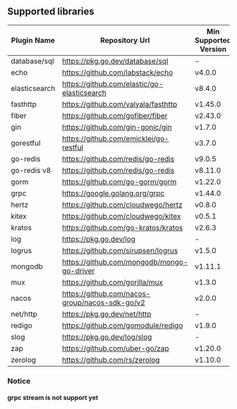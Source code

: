 ## Supported libraries

| Plugin Name  | Repository Url                                 | Min Supported Version | Max Supported Version |
|--------------| ---------------------------------------------- | --------------------- |-----------------------|
| database/sql | https://pkg.go.dev/database/sql                | -                     | -                     |
| echo         | https://github.com/labstack/echo               | v4.0.0                | v4.12.0               |
| elasticsearch| https://github.com/elastic/go-elasticsearch    | v8.4.0                | v8.15.0               |
| fasthttp     | https://github.com/valyala/fasthttp            | v1.45.0               | v1.57.0               |
| fiber        | https://github.com/gofiber/fiber               | v2.43.0               | v2.52.5               |
| gin          | https://github.com/gin-gonic/gin               | v1.7.0                | v1.10.0               |
| gorestful     | https://github.com/emicklei/go-restful        | v3.7.0                | v3.12.1               |
| go-redis     | https://github.com/redis/go-redis              | v9.0.5                | v9.5.1                |
| go-redis v8  | https://github.com/redis/go-redis              | v8.11.0               | v8.11.5               |
| gorm         | https://github.com/go-gorm/gorm                | v1.22.0               | v1.25.9               |
| grpc         | https://google.golang.org/grpc                 | v1.44.0               | v1.68.2               |
| hertz        | https://github.com/cloudwego/hertz             | v0.8.0                | v0.9.2                |
| kitex        | https://github.com/cloudwego/kitex             | v0.5.1                | v0.11.3               |
| kratos       | https://github.com/go-kratos/kratos            | v2.6.3                | v2.8.2                |
| log          | https://pkg.go.dev/log                         | -                     | -                     |
| logrus       | https://github.com/sirupsen/logrus             | v1.5.0                | v1.9.3                |
| mongodb      | https://github.com/mongodb/mongo-go-driver     | v1.11.1               | v1.15.2               |
| mux          | https://github.com/gorilla/mux                 | v1.3.0                | v1.8.1                |
| nacos        | https://github.com/nacos-group/nacos-sdk-go/v2 | v2.0.0                | v2.2.7                |
| net/http     | https://pkg.go.dev/net/http                    | -                     | -                     |
| redigo       | https://github.com/gomodule/redigo             | v1.9.0                | v1.9.2                |
| slog         | https://pkg.go.dev/log/slog                    | -                     | -                     |
| zap          | https://github.com/uber-go/zap                 | v1.20.0               | v1.27.0               |
| zerolog      | https://github.com/rs/zerolog                  | v1.10.0               | v1.33.0               |

### Notice

#### grpc stream is not support yet